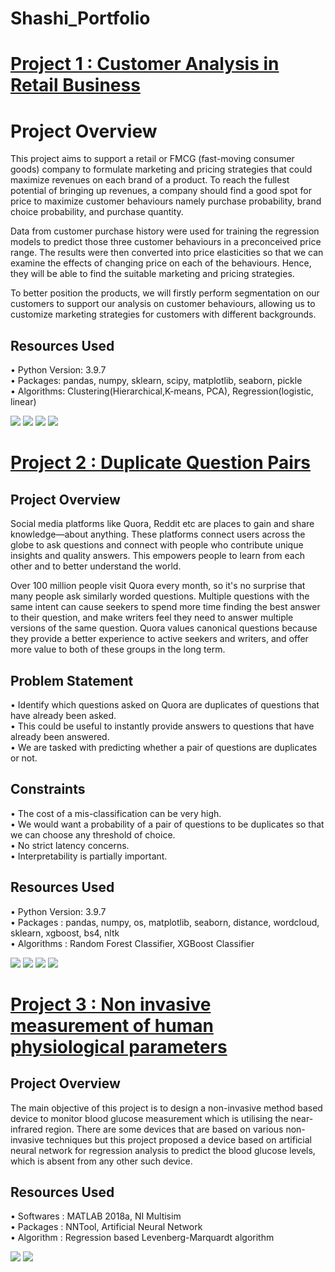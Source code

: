 # Shashi_Portfolio

# [Project 1 : Customer Analysis in Retail Business](https://github.com/shashi-shekhars/shashi_portfolio/tree/main/Customer%20Analysis)

# Project Overview
This project aims to support a retail or FMCG (fast-moving consumer goods) company to formulate marketing and pricing strategies that could maximize revenues on each brand of a product. To reach the fullest potential of bringing up revenues, a company should find a good spot for price to maximize customer behaviours namely purchase probability, brand choice probability, and purchase quantity.

Data from customer purchase history were used for training the regression models to predict those three customer behaviours in a preconceived price range. The results were then converted into price elasticities so that we can examine the effects of changing price on each of the behaviours. Hence, they will be able to find the suitable marketing and pricing strategies.

To better position the products, we will firstly perform segmentation on our customers to support our analysis on customer behaviours, allowing us to customize marketing strategies for customers with different backgrounds.

## Resources Used
• Python Version: 3.9.7
<br/>• Packages: pandas, numpy, sklearn, scipy, matplotlib, seaborn, pickle
<br/>• Algorithms: Clustering(Hierarchical,K-means, PCA), Regression(logistic, linear)

![](https://github.com/shashi-shekhars/shashi_portfolio/blob/main/Images/seg_features_correlation.png)
![](https://github.com/shashi-shekhars/shashi_portfolio/blob/main/Images/K-means_pca.png)
![](https://github.com/shashi-shekhars/shashi_portfolio/blob/main/Images/average_pur_seg.png)
![](https://github.com/shashi-shekhars/shashi_portfolio/blob/main/Images/brand_5.png)

# [Project 2 : Duplicate Question Pairs](https://github.com/shashi-shekhars/shashi_portfolio/tree/main/Duplicate%20Question%20Pairs)

## Project Overview
Social media platforms like Quora, Reddit etc are places to gain and share knowledge—about anything. These platforms connect users across the globe to ask questions and connect with people who contribute unique insights and quality answers. This empowers people to learn from each other and to better understand the world.

Over 100 million people visit Quora every month, so it's no surprise that many people ask similarly worded questions. Multiple questions with the same intent can cause seekers to spend more time finding the best answer to their question, and make writers feel they need to answer multiple versions of the same question. Quora values canonical questions because they provide a better experience to active seekers and writers, and offer more value to both of these groups in the long term.

## Problem Statement
• Identify which questions asked on Quora are duplicates of questions that have already been asked.
<br/>• This could be useful to instantly provide answers to questions that have already been answered.
<br/>• We are tasked with predicting whether a pair of questions are duplicates or not.

## Constraints
• The cost of a mis-classification can be very high.
<br/>• We would want a probability of a pair of questions to be duplicates so that we can choose any threshold of choice.
<br/>• No strict latency concerns.
<br/>• Interpretability is partially important.

## Resources Used
• Python Version: 3.9.7 
<br/>• Packages : pandas, numpy, os, matplotlib, seaborn, distance, wordcloud, sklearn, xgboost, bs4, nltk 
<br/>• Algorithms : Random Forest Classifier, XGBoost Classifier

![](https://github.com/shashi-shekhars/shashi_portfolio/blob/main/Images/word_share.png)
![](https://github.com/shashi-shekhars/shashi_portfolio/blob/main/Images/word_cloud_d.png)
![](https://github.com/shashi-shekhars/shashi_portfolio/blob/main/Images/bivariate_analysis.png)
![](https://github.com/shashi-shekhars/shashi_portfolio/blob/main/Images/2D_t-SNE.png)

# [Project 3 : Non invasive measurement of human physiological parameters](https://github.com/shashi-shekhars/shashi_portfolio/blob/main/(ANN%20Model)%20Non-invasive.pdf)

## Project Overview
The main objective of this project is to design a non-invasive method based device to monitor blood glucose measurement which is utilising the near-infrared region. There are some devices that are based on various non-invasive techniques but this project proposed a device based on artificial neural network for regression analysis to predict the blood glucose levels, which is absent from any other such device.

## Resources Used
• Softwares : MATLAB 2018a, NI Multisim
<br/>• Packages : NNTool, Artificial Neural Network
<br/>• Algorithm : Regression based Levenberg-Marquardt algorithm

![](https://github.com/shashi-shekhars/shashi_portfolio/blob/main/Images/sensor_simu.png)
![](https://github.com/shashi-shekhars/shashi_portfolio/blob/main/Images/Regression.png)

